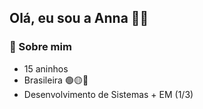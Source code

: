 ## Olá, eu sou a Anna 👾✨

### 📼 Sobre mim
* 15 aninhos
* Brasileira 🟢🟡🔵
* Desenvolvimento de Sistemas + EM (1/3)

<!--
### 📼 Sobre mim
**annaasz/annaasz** is a ✨ _special_ ✨ repository because its `README.md` (this file) appears on your GitHub profile.

Here are some ideas to get you started:

- 🔭 I’m currently working on ...
- 🌱 I’m currently learning ...
- 👯 I’m looking to collaborate on ...
- 🤔 I’m looking for help with ...
- 💬 Ask me about ...
- 📫 How to reach me: ...
- 😄 Pronouns: ...
- ⚡ Fun fact: ...
-->
